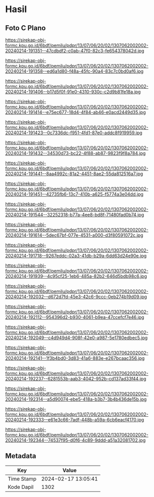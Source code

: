 # Hasil

## Foto C Plano

https://sirekap-obj-formc.kpu.go.id/6bdf/pemilu/pdpr/13/07/06/20/02/1307062002002-20240214-191351--47cdbdf2-c0ab-47f0-82c3-fe654378042d.jpg

https://sirekap-obj-formc.kpu.go.id/6bdf/pemilu/pdpr/13/07/06/20/02/1307062002002-20240214-191358--ed6a1d80-f48a-45fc-90a4-83c7c0bd0af6.jpg

https://sirekap-obj-formc.kpu.go.id/6bdf/pemilu/pdpr/13/07/06/20/02/1307062002002-20240214-191406--b17d5f0f-91e0-4310-930c-c2d9b81fe18a.jpg

https://sirekap-obj-formc.kpu.go.id/6bdf/pemilu/pdpr/13/07/06/20/02/1307062002002-20240214-191414--e75ec677-18d4-4f84-ab46-e0acd2449d35.jpg

https://sirekap-obj-formc.kpu.go.id/6bdf/pemilu/pdpr/13/07/06/20/02/1307062002002-20240214-191423--0c7336dc-f951-4fd1-87e0-addc8f919959.jpg

https://sirekap-obj-formc.kpu.go.id/6bdf/pemilu/pdpr/13/07/06/20/02/1307062002002-20240214-191432--34530d73-bc22-4f88-ab87-9823f9f8a784.jpg

https://sirekap-obj-formc.kpu.go.id/6bdf/pemilu/pdpr/13/07/06/20/02/1307062002002-20240214-191441--8aa4992c-81a2-4451-8ae2-55da812516a7.jpg

https://sirekap-obj-formc.kpu.go.id/6bdf/pemilu/pdpr/13/07/06/20/02/1307062002002-20240214-191451--42735fb6-13c7-410b-a625-f5774a3e04dd.jpg

https://sirekap-obj-formc.kpu.go.id/6bdf/pemilu/pdpr/13/07/06/20/02/1307062002002-20240214-191544--32252318-b77a-4ee8-bd8f-71480fad0b74.jpg

https://sirekap-obj-formc.kpu.go.id/6bdf/pemilu/pdpr/13/07/06/20/02/1307062002002-20240214-191614--5dec67bf-077e-4531-a000-d3f80591072c.jpg

https://sirekap-obj-formc.kpu.go.id/6bdf/pemilu/pdpr/13/07/06/20/02/1307062002002-20240214-191718--9267eddc-02a3-41db-b29a-6dd63d24e90e.jpg

https://sirekap-obj-formc.kpu.go.id/6bdf/pemilu/pdpr/13/07/06/20/02/1307062002002-20240214-191939--4c95cf25-1eb6-485a-82b2-646d5bdb98c6.jpg

https://sirekap-obj-formc.kpu.go.id/6bdf/pemilu/pdpr/13/07/06/20/02/1307062002002-20240214-192032--d672d7fd-45e3-42c6-9ccc-0eb274b19d09.jpg

https://sirekap-obj-formc.kpu.go.id/6bdf/pemilu/pdpr/13/07/06/20/02/1307062002002-20240214-192112--954396d2-b930-4061-b9ea-47ccefcf7e46.jpg

https://sirekap-obj-formc.kpu.go.id/6bdf/pemilu/pdpr/13/07/06/20/02/1307062002002-20240214-192049--c4d949d4-908f-42e0-a987-5e1780edbec5.jpg

https://sirekap-obj-formc.kpu.go.id/6bdf/pemilu/pdpr/13/07/06/20/02/1307062002002-20240214-192141--1f3b4bd0-3d83-41a6-883e-e267bcaac356.jpg

https://sirekap-obj-formc.kpu.go.id/6bdf/pemilu/pdpr/13/07/06/20/02/1307062002002-20240214-192237--6281553b-aab3-4042-952b-cd137ad33f44.jpg

https://sirekap-obj-formc.kpu.go.id/6bdf/pemilu/pdpr/13/07/06/20/02/1307062002002-20240214-192314--a5d90074-ebe5-418a-b3b7-3b4b436de15b.jpg

https://sirekap-obj-formc.kpu.go.id/6bdf/pemilu/pdpr/13/07/06/20/02/1307062002002-20240214-192333--e61e3c66-7adf-448b-a59a-6cb6eacf4170.jpg

https://sirekap-obj-formc.kpu.go.id/6bdf/pemilu/pdpr/13/07/06/20/02/1307062002002-20240214-192344--74537f95-d0f6-4c89-9ddd-a51a32081702.jpg


## Metadata

| Key        | Value               |
| ---------- | ------------------- |
| Time Stamp | 2024-02-17 13:05:41 |
| Kode Dapil | 1302                |



